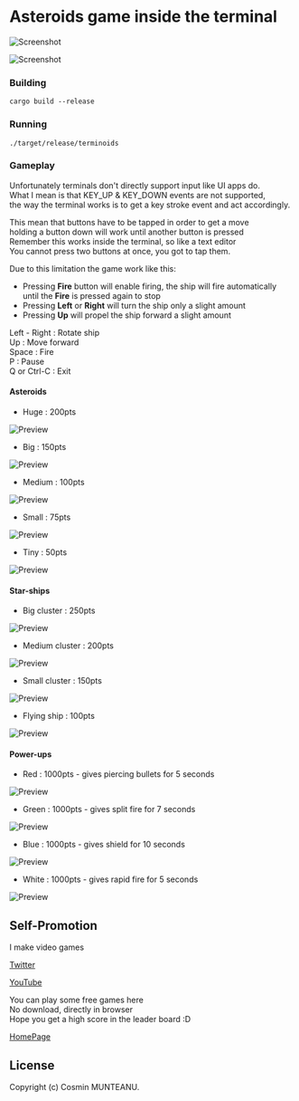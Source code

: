 # Asteroids game inside the terminal

![Screenshot](img/asterscr0.png)

![Screenshot](img/asterscr1.png)

### Building

```
cargo build --release
```

### Running

```
./target/release/terminoids
```

### Gameplay

Unfortunately terminals don't directly support input like UI apps do.\
What I mean is that KEY_UP & KEY_DOWN events are not supported,\
the way the terminal works is to get a key stroke event and act accordingly.

This mean that buttons have to be tapped in order to get a move\
holding a button down will work until another button is pressed\
Remember this works inside the terminal, so like a text editor\
You cannot press two buttons at once, you got to tap them.

Due to this limitation the game work like this:
- Pressing **Fire** button will enable firing, the ship will fire automatically\
  until the **Fire** is pressed again to stop
- Pressing **Left** or **Right** will turn the ship only a slight amount
- Pressing **Up** will propel the ship forward a slight amount


Left - Right  : Rotate ship\
Up            : Move forward\
Space         : Fire\
P             : Pause\
Q or Ctrl-C   : Exit


#### Asteroids

- Huge           : 200pts

![Preview](img/aster_a_0.png)

- Big            : 150pts

![Preview](img/aster_a_1.png)

- Medium         : 100pts

![Preview](img/aster_a_2.png)

- Small          :  75pts

![Preview](img/aster_a_3.png)

- Tiny           :  50pts

![Preview](img/aster_a_4.png)


#### Star-ships

- Big cluster    : 250pts

![Preview](img/aster_s_0.png)

- Medium cluster : 200pts

![Preview](img/aster_s_1.png)

- Small cluster  : 150pts

![Preview](img/aster_s_2.png)

- Flying ship    : 100pts

![Preview](img/aster_s_3.png)


#### Power-ups

- Red            : 1000pts - gives piercing bullets for 5 seconds

![Preview](img/aster_p_0.png)

- Green          : 1000pts - gives split fire for 7 seconds

![Preview](img/aster_p_1.png)

- Blue           : 1000pts - gives shield for 10 seconds

![Preview](img/aster_p_2.png)

- White          : 1000pts - gives rapid fire for 5 seconds

![Preview](img/aster_p_3.png)


## Self-Promotion

I make video games

[Twitter](http://twitter.com/c64cosmin)

[YouTube](https://www.youtube.com/@c64cosmin)

You can play some free games here\
No download, directly in browser\
Hope you get a high score in the leader board :D

[HomePage](https://stupidrat.com)

## License

Copyright (c) Cosmin MUNTEANU.
